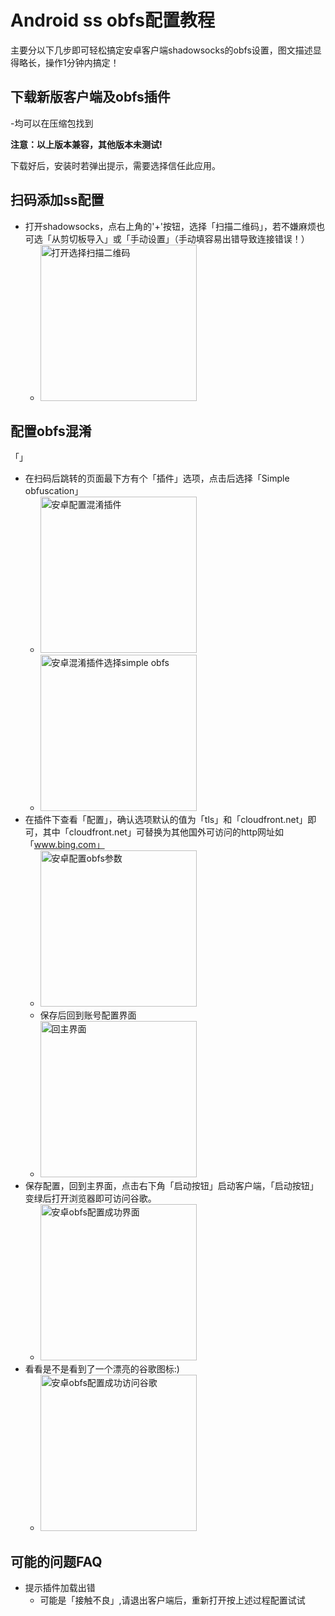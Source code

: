 # Android ss obfs配置教程

主要分以下几步即可轻松搞定安卓客户端shadowsocks的obfs设置，图文描述显得略长，操作1分钟内搞定！

## 下载新版客户端及obfs插件

-均可以在压缩包找到

**注意：以上版本兼容，其他版本未测试!**

下载好后，安装时若弹出提示，需要选择信任此应用。

## 扫码添加ss配置

- 打开shadowsocks，点右上角的'+'按钮，选择「扫描二维码」，若不嫌麻烦也可选「从剪切板导入」或「手动设置」（手动填容易出错导致连接错误！）
  - <img src="./img/obfs/ss_android_obfs01.jpg"  width="250" alt="打开选择扫描二维码" />

## 配置obfs混淆
「」
- 在扫码后跳转的页面最下方有个「插件」选项，点击后选择「Simple obfuscation」
  - <img src="./img/obfs/ss_android_obfs02.jpg"  width="250" alt="安卓配置混淆插件" />
  - <img src="./img/obfs/ss_android_obfs03.jpg"  width="250" alt="安卓混淆插件选择simple obfs" />
- 在插件下查看「配置」，确认选项默认的值为「tls」和「cloudfront.net」即可，其中「cloudfront.net」可替换为其他国外可访问的http网址如「www.bing.com」
  - <img src="./img/obfs/ss_android_obfs05.jpg"  width="250" alt="安卓配置obfs参数" />
  - 保存后回到账号配置界面
  - <img src="./img/obfs/ss_android_obfs04.jpg"  width="250" alt="回主界面" />
- 保存配置，回到主界面，点击右下角「启动按钮」启动客户端，「启动按钮」变绿后打开浏览器即可访问谷歌。
  - <img src="./img/obfs/ss_android_obfs06.jpg"  width="250" alt="安卓obfs配置成功界面" />
- 看看是不是看到了一个漂亮的谷歌图标:)
  - <img src="./img/google_logo_272x92dp.png"  width="250" alt="安卓obfs配置成功访问谷歌" />

## 可能的问题FAQ
- 提示插件加载出错
  - 可能是「接触不良」,请退出客户端后，重新打开按上述过程配置试试
